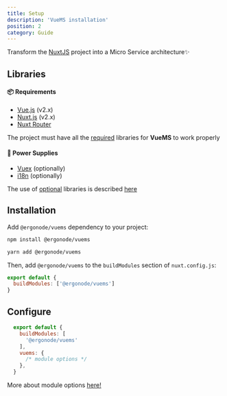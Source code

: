 ```yaml
---
title: Setup
description: 'VueMS installation'
position: 2
category: Guide
---
```


Transform the [NuxtJS][nuxt] project into a Micro Service architecture✨

## Libraries

#### 📦 Requirements

- [Vue.js][vue] (v2.x)
- [Nuxt.js][nuxt] (v2.x)
- [Nuxt Router][router]

<alert type="warning">
  The project must have all the <u>required</u> libraries for <b>VueMS</b> to work properly
</alert>

#### 🚀  Power Supplies
- [Vuex][vuex] (optionally)
- [i18n][i18n] (optionally)

<alert type="info">
  The use of <u>optional</u> libraries is described <a href="/options#vuex">here</a>
</alert>

## Installation

Add `@ergonode/vuems` dependency to your project:

<code-group>
  <code-block label="NPM" active>

  ```bash
  npm install @ergonode/vuems
  ```

  </code-block>
  <code-block label="Yarn">

  ```bash
  yarn add @ergonode/vuems
  ```

  </code-block>
</code-group>

Then, add `@ergonode/vuems` to the `buildModules` section of `nuxt.config.js`:

```javascript [nuxt.config.js]
export default {
  buildModules: ['@ergonode/vuems']
}
```

## Configure

```javascript [nuxt.config.js]
  export default {
    buildModules: [
      '@ergonode/vuems'
    ],
    vuems: {
      /* module options */
    },
  }
```
<alert type="info">
  More about module options <a href="/options">here!</a>
</alert>


[vue]: https://vuejs.org
[nuxt]: https://nuxtjs.org/
[router]: https://github.com/nuxt-community/router-module
[vuex]: https://vuex.vuejs.org
[i18n]: https://i18n.nuxtjs.org/
